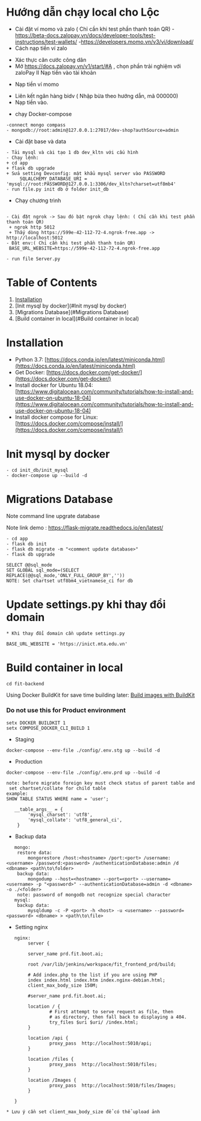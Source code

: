 # Hướng dẫn chạy local cho Lộc

* Cài đặt ví momo và zalo ( Chỉ cần khi test phần thanh toán QR)
-https://beta-docs.zalopay.vn/docs/developer-tools/test-instructions/test-wallets/
-https://developers.momo.vn/v3/vi/download/
* Cách nạp tiền ví zalo
- Xác thực căn cước công dân
- Mở https://docs.zalopay.vn/v1/start/#A , chọn phần trải nghiệm với zaloPay II Nạp tiền vào tài khoản
* Nạp tiền ví momo
- Liên kết ngân hàng bidv ( Nhập bừa theo hướng dẫn, mã 000000)
- Nạp tiền vào.

* chạy Docker-compose
```
-connect mongo compass
- mongodb://root:admin@127.0.0.1:27017/dev-shop?authSource=admin

```


* Cài đặt base và data
```
- Tải mysql và cài tạo 1 db dev_kltn với cấu hình
- Chạy lệnh: 
+ cd app
+ flask db upgrade
+ Sửa setting Devconfig: mật khẩu mysql server vào PASSWORD
     SQLALCHEMY_DATABASE_URI = 'mysql://root:PASSWORD@127.0.0.1:3306/dev_kltn?charset=utf8mb4'
- run file.py init db ở folder init_db
```
* Chạy chương trình
```

- Cài đặt ngrok -> Sau đó bật ngrok chạy lệnh: ( Chỉ cần khi test phần thanh toán QR)
 + ngrok http 5012
 + Thấy dòng https://599e-42-112-72-4.ngrok-free.app -> http://localhost:5012
- Đặt env:( Chỉ cần khi test phần thanh toán QR)
 BASE_URL_WEBSITE=https://599e-42-112-72-4.ngrok-free.app
     
- run file Server.py
```




# Table of Contents
1. [Installation](#Installation)
2. [Init mysql by docker](#Init mysql by docker)
3. [Migrations Database](#Migrations Database)
4. [Build container in local](#Build container in local)

# Installation

* Python 3.7: [https://docs.conda.io/en/latest/miniconda.html](https://docs.conda.io/en/latest/miniconda.html)
* Get Docker: [https://docs.docker.com/get-docker/](https://docs.docker.com/get-docker/)
* Install docker for Ubuntu 18.04: [https://www.digitalocean.com/community/tutorials/how-to-install-and-use-docker-on-ubuntu-18-04](https://www.digitalocean.com/community/tutorials/how-to-install-and-use-docker-on-ubuntu-18-04)
* Install docker compose for Linux: [https://docs.docker.com/compose/install/](https://docs.docker.com/compose/install/)

# Init mysql by docker

```
- cd init_db/init_mysql
- docker-compose up --build -d
```

# Migrations Database
Note command line upgrate database

Note link demo : https://flask-migrate.readthedocs.io/en/latest/

```
- cd app
- flask db init
- flask db migrate -m "<comment update database>"
- flask db upgrade

SELECT @@sql_mode
SET GLOBAL sql_mode=(SELECT REPLACE(@@sql_mode,'ONLY_FULL_GROUP_BY',''))
NOTE: Set chartset utf8bm4_vietnamese_ci for db 

```

# Update settings.py khi thay đổi domain
```
* Khi thay đổi domain cần update settings.py

BASE_URL_WEBSITE = 'https://inict.mta.edu.vn'

```

# Build container in local
```
cd fit-backend
```
Using Docker BuildKit for save time building later: [Build images with BuildKit](https://docs.docker.com/develop/develop-images/build_enhancements/)

### Do not use this for Product environment
```commandline
setx DOCKER_BUILDKIT 1
setx COMPOSE_DOCKER_CLI_BUILD 1
```
* Staging
```
docker-compose --env-file ./config/.env.stg up --build -d
```
* Production
```
docker-compose --env-file ./config/.env.prd up --build -d
```

```
note: before migrate foreign key must check status of parent table and
 set chartset/collate for child table
example:
SHOW TABLE STATUS WHERE name = 'user';

   __table_args__ = {
        'mysql_charset': 'utf8',
        'mysql_collate': 'utf8_general_ci',
    }

```

* Backup data
```
   mongo: 
    restore data:
        mongorestore /host:<hostname> /port:<port> /username:<username> /password:<password> /authenticationDatabase:admin /d <dbname> <path\to\folder>
    backup data:
        mongodump --host=<hostname> --port=<port> --username=<username> -p "<password>" --authenticationDatabase=admin -d <dbname> -o ./<folder>
    note: password of mongodb not recognize special character
   mysql:
    backup data:
        mysqldump -c -P <port> -h <host> -u <username> --password=<password> <dbname> > <path\to\file>
```


* Setting nginx
```
   nginx: 
        server {

        server_name prd.fit.boot.ai;

        root /var/lib/jenkins/workspace/fit_frontend_prd/build;

        # Add index.php to the list if you are using PHP
        index index.html index.htm index.nginx-debian.html;
        client_max_body_size 150M;

        #server_name prd.fit.boot.ai;

        location / {
                # First attempt to serve request as file, then
                # as directory, then fall back to displaying a 404.
                try_files $uri $uri/ /index.html;
        }

        location /api {
                proxy_pass  http://localhost:5010/api;
        }

        location /files {
                proxy_pass  http://localhost:5010/files;
        }
        
        location /Images {
                proxy_pass  http://localhost:5010/files/Images;
        }

   }
   
* Lưu ý cần set client_max_body_size để có thể upload ảnh
```